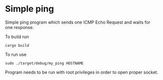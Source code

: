 # Simple ping

Simple ping program which sends one ICMP Echo Request and waits for one response.

To build run 
```
cargo build 
```

To run use
```
sudo ./target/debug/my_ping HOSTNAME
```

Program needs to be run with root privileges in order to open proper socket.